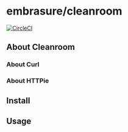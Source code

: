 # embrasure/cleanroom

[![CircleCI](https://circleci.com/gh/embrasure/cleanroom/tree/master.svg?style=svg)](https://circleci.com/gh/embrasure/cleanroom/tree/master)

## About Cleanroom

### About Curl

### About HTTPie

## Install

## Usage